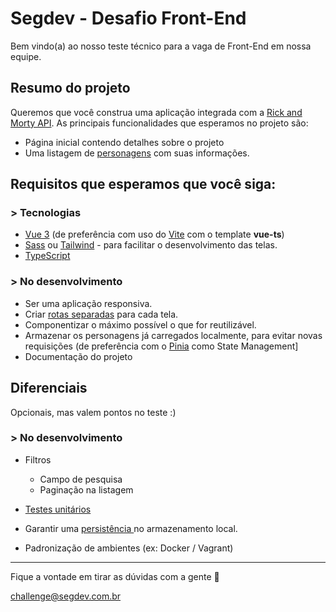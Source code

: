 
#  Segdev - Desafio Front-End
Bem vindo(a) ao nosso teste técnico para a vaga de Front-End em nossa equipe.

 ## Resumo do projeto
Queremos que você construa uma aplicação integrada com a [Rick and Morty API](https://rickandmortyapi.com/). As principais funcionalidades que esperamos no projeto são:
- Página inicial contendo detalhes sobre o projeto
- Uma listagem de [personagens](https://rickandmortyapi.com/documentation/#character-schema) com suas informações. 

## Requisitos que esperamos que você siga:
### > Tecnologias
- [Vue 3](https://vuejs.org/) (de preferência com uso do [Vite](https://vitejs.dev/guide/#trying-vite-online) com o template **vue-ts**)
- [Sass](https://vitejs.dev/guide/features.html#css-pre-processors) ou [Tailwind](https://tailwindcss.com/) - para facilitar o desenvolvimento das telas.
- [TypeScript](https://www.typescriptlang.org/)

### > No desenvolvimento
- Ser uma aplicação responsiva.
- Criar [rotas separadas](https://router.vuejs.org/installation.html) para cada tela.
- Componentizar o máximo possível o que for reutilizável.
- Armazenar os personagens já carregados localmente, para evitar novas requisições (de preferência com o [Pinia](https://pinia.vuejs.org/) como State Management]
- Documentação do projeto

## Diferenciais  
Opcionais, mas valem pontos no teste :)
### > No desenvolvimento
- Filtros
  - Campo de pesquisa
  - Paginação na listagem
- [Testes unitários](https://dev.to/vuesomedev/add-testing-to-vite-4b75)

- Garantir uma [persistência ](https://github.com/prazdevs/pinia-plugin-persistedstate) no armazenamento local.
- Padronização de ambientes (ex: Docker / Vagrant)

---

Fique a vontade em tirar as dúvidas com a gente 🙂

challenge@segdev.com.br 
